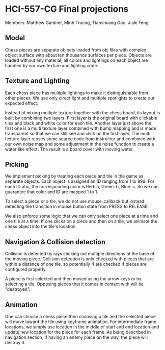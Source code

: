 # HCI-557-CG Final projections
Members: Matthew Gardner, Minh Truong, Tianshuang Gao, Jiale Feng

## Model
Chess pieces are separate objects loaded from obj files with complex object surface with about ten thousands surfaces per piece. Objects are loaded without any material, all colors and lightings on each object are handled by our own texture and lighting code.

## Texture and Lighting
Each chess piece has multiple lightings to make it distinguishable from other pieces. We use only direct light and multiple spotlights to create our expected effect.

Instead of mixing multiple texture together with the chess board, its layout is built by combining two layers. First layer is the original board with clickable tiles and black and white color for each tile. Another layer just above the first one is a multi texture layer combined with bump mapping and is made transparent so that we can still see and click on the first layer. The multi texture layer reuses some source code from instructor and combined with our own noise map and some adjustment in the noise function to create a water like effect. The result is a board cover with moving water.

## Picking
We implement picking by treating each piece and tile in the game as separate objects. Each object is assigned an ID ranging from 1 to 999. For each ID abc, the corresponding color is Red: a, Green: b, Blue: c. So we can guarantee that color and ID are mapped 1 to 1.

To select a piece or a tile, we do not use mouse_callback but instead detecting the transition in mouse button state from PRESS to RELEASE.

 We also enforce some logic that we can only select one piece at a time and one tile at a time. If one clicks on a piece and then on a tile, we animate the chess object into the tile's location.

## Navigation & Collision detection
Collision is detected by rays sticking out multiple directions at the base of the moving piece. Collision detection is only checked with pieces that are within a distance of one tile, so potentially 4 are checked if pieces are configured properly.

A piece is first selected and then moved using the arrow keys or by selecting a tile. Opposing pieces that it comes in contact with will be "destroyed".

## Animation
One can choose a chess piece then choosing a tile and the selected piece will move toward the tile using keyframe animation. For intermediate frame locations, we simply use location in the middle of start and end location and update new location for the piece for each frame. As being described in navigation section, if having an enemy piece on the way, the piece will destroy it.
